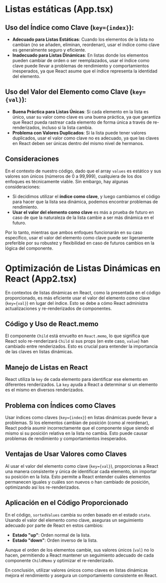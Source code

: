 # Listas estáticas (App.tsx)

## Uso del Índice como Clave (`key={index}`):

- **Adecuado para Listas Estáticas**: Cuando los elementos de la lista no cambian (no se añaden, eliminan, reordenan), usar el índice como clave es generalmente seguro y eficiente.
- **Inadecuado para Listas Dinámicas**: En listas donde los elementos pueden cambiar de orden o ser reemplazados, usar el índice como clave puede llevar a problemas de rendimiento y comportamientos inesperados, ya que React asume que el índice representa la identidad del elemento.

## Uso del Valor del Elemento como Clave (`key={val}`):

- **Buena Práctica para Listas Únicas**: Si cada elemento en la lista es único, usar su valor como clave es una buena práctica, ya que garantiza que React pueda rastrear cada elemento de forma única a través de re-renderizados, incluso si la lista cambia.
- **Problema con Valores Duplicados**: Si la lista puede tener valores duplicados, usar el valor como clave no es adecuado, ya que las claves en React deben ser únicas dentro del mismo nivel de hermanos.

## Consideraciones

En el contexto de nuestro código, dado que el array `values` es estático y sus valores son únicos (números de 0 a 99,999), cualquiera de los dos enfoques es técnicamente viable. Sin embargo, hay algunas consideraciones:

- Si decidimos utilizar el **índice como clave**, y luego cambiamos el código para hacer que la lista sea dinámica, podemos encontrar problemas de rendimiento.
- **Usar el valor del elemento como clave** es más a prueba de futuro en caso de que la naturaleza de la lista cambie a ser más dinámica en el futuro.

Por lo tanto, mientras que ambos enfoques funcionarán en su caso específico, usar el valor del elemento como clave puede ser ligeramente preferible por su robustez y flexibilidad en caso de futuros cambios en la lógica del componente.

# Optimización de Listas Dinámicas en React (App2.tsx)

En contextos de listas dinámicas en React, como la presentada en el código proporcionado, es más eficiente usar el valor del elemento como clave (`key={val}`) en lugar del índice. Esto se debe a cómo React administra actualizaciones y re-renderizados de componentes.

## Código y Uso de React.memo

El componente `Child` está envuelto en `React.memo`, lo que significa que React solo re-renderizará `Child` si sus props (en este caso, `value`) han cambiado entre renderizados. Esto es crucial para entender la importancia de las claves en listas dinámicas.

## Manejo de Listas en React

React utiliza la `key` de cada elemento para identificar ese elemento en diferentes renderizados. La `key` ayuda a React a determinar si un elemento es el mismo en diversos renderizados.

## Problema con Índices como Claves

Usar índices como claves (`key={index}`) en listas dinámicas puede llevar a problemas. Si los elementos cambian de posición (como al reordenar), React podría asumir incorrectamente que el componente sigue siendo el mismo si su posición relativa en la lista no cambia. Esto puede causar problemas de rendimiento y comportamientos inesperados.

## Ventajas de Usar Valores como Claves

Al usar el valor del elemento como clave (`key={val}`), proporcionas a React una manera consistente y única de identificar cada elemento, sin importar su posición en la lista. Esto permite a React entender cuáles elementos permanecen iguales y cuáles son nuevos o han cambiado de posición, optimizando así los re-renderizados.

## Aplicación en el Código Proporcionado

En el código, `sortedValues` cambia su orden basado en el estado `state`. Usando el valor del elemento como clave, aseguras un seguimiento adecuado por parte de React en estos cambios:

- **Estado "up"**: Orden normal de la lista.
- **Estado "down"**: Orden inverso de la lista.

Aunque el orden de los elementos cambie, sus valores únicos (`val`) no lo hacen, permitiendo a React mantener un seguimiento adecuado de cada componente `ChildMemo` y optimizar el re-renderizado.

En conclusión, utilizar valores únicos como claves en listas dinámicas mejora el rendimiento y asegura un comportamiento consistente en React.

